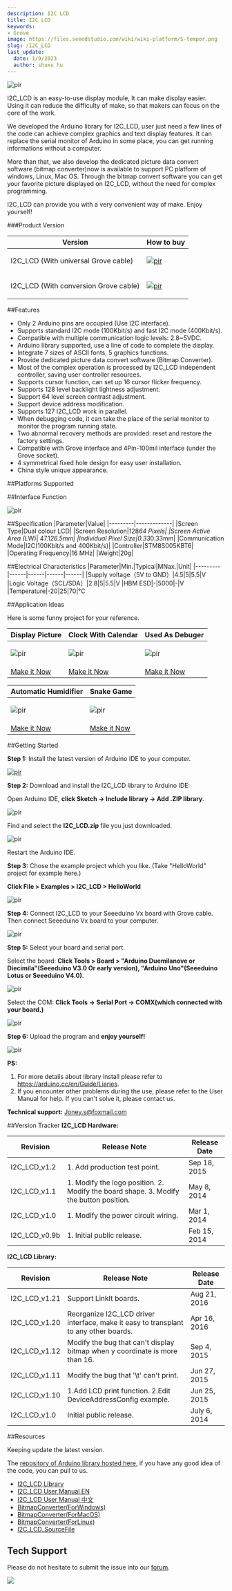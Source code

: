 ```yaml
---
description: I2C LCD
title: I2C LCD
keywords:
- Grove
image: https://files.seeedstudio.com/wiki/wiki-platform/S-tempor.png
slug: /I2C_LCD
last_update:
  date: 1/9/2023
  author: shuxu hu
---
```


<!-- ![enter image description here](https://raw.githubusercontent.com/SparkingStudio/I2C_LCD/master/images/I2C_LCD_WIKI_1.jpg) -->
  <p style={{textAlign: 'center'}}><img src="https://raw.githubusercontent.com/SparkingStudio/I2C_LCD/master/images/I2C_LCD_WIKI_1.jpg" alt="pir" width={600} height="auto" /></p>

I2C_LCD is an easy-to-use display module, It can make display easier. Using it can reduce the difficulty of make, so that makers can focus on the core of the work.

We developed the Arduino library for I2C_LCD, user just need a few lines of the code can achieve complex graphics and text display features. It can replace the serial monitor of Arduino in some place, you can get running informations without a computer.

More than that, we also develop the dedicated picture data convert software (bitmap converter)now is available to support PC platform of windows, Linux, Mac OS. Through the bitmap convert software you can get your favorite picture displayed on I2C_LCD, without the need for complex programming.

I2C_LCD can provide you with a very convenient way of make. Enjoy yourself!

###Product Version

| Version 	| How to buy	|
|-----------|---------------|
|I2C_LCD (With universal Grove cable)|[<p><img src="https://files.seeedstudio.com/wiki/Grove_Light_Sensor/images/300px-Get_One_Now_Banner.png" alt="pir" width={600} height="auto" /></p>](https://www.seeedstudio.com/I2C_LCD-(With-universal-Grove-cable)-p-2601.html)|
|I2C_LCD (With conversion Grove cable)|[<p><img src="https://files.seeedstudio.com/wiki/Grove_Light_Sensor/images/300px-Get_One_Now_Banner.png" alt="pir" width={600} height="auto" /></p>](https://www.seeedstudio.com/I2C_LCD-(With-universal-Grove-cable)-p-2601.html)|

##Features

* Only 2 Arduino pins are occupied (Use I2C interface).
* Supports standard I2C mode (100Kbit/s) and fast I2C mode (400Kbit/s).
* Compatible with multiple communication logic levels: 2.8~5VDC.
* Arduino library supported, use a line of code to complete the display.
* Integrate 7 sizes of ASCll fonts, 5 graphics functions.
* Provide dedicated picture data convert software (Bitmap Converter).
* Most of the complex operation is processed by I2C_LCD independent controller, saving user controller resources.
* Supports cursor function, can set up 16 cursor flicker frequency.
* Supports 128 level backlight lightness adjustment.
* Support 64 level screen contrast adjustment.
* Support device address modification.
* Supports 127 I2C_LCD work in parallel.
* When debugging code, it can take the place of the serial monitor to monitor the program running state.
* Two abnormal recovery methods are provided: reset and restore the factory settings.
* Compatible with Grove interface and 4Pin-100mil interface (under the Grove socket).
* 4 symmetrical fixed hole design for easy user installation.
* China style unique appearance.


##Platforms Supported


##Interface Function

<!-- ![enter image description here](https://raw.githubusercontent.com/SparkingStudio/I2C_LCD/master/images/I2C_LCD_Board.jpg) -->
  <p style={{textAlign: 'center'}}><img src="https://raw.githubusercontent.com/SparkingStudio/I2C_LCD/master/images/I2C_LCD_Board.jpg" alt="pir" width={600} height="auto" /></p>

##Specification
|Parameter|Value|
|---------|-------------|
|Screen Type|Dual colour LCD|
|Screen Resolution|128*64 Pixels|
|Screen Active Area (L*W)| 47.1*26.5mm|
|Individual Pixel Size|0.33*0.33mm|
|Communication Mode|I2C(100Kbit/s and 400Kbit/s)|
|Controller|STM8S005KBT6|
|Operating Frequency|16 MHz|
|Weight|20g|

##Electrical Characteristics
|Parameter|Min.|Typical|MNax.|Unit|
|---------|------|------|------|------|
|Supply voltage（5V to GND）|4.5|5|5.5|V
|Logic Voltage（SCL/SDA）|2.8|5|5.5|V
|HBM ESD|-|5000|-|V
|Temperature|-20|25|70|℃


##Application Ideas

Here is some funny project for your reference.

|Display Picture|Clock With Calendar|Used As Debuger|
|-------|-------|-------|
|<p><img src="https://raw.githubusercontent.com/SparkingStudio/I2C_LCD/master/images/BitmapDisplay_p1.png" alt="pir" width={600} height="auto" /></p>|<p><img src="https://raw.githubusercontent.com/SparkingStudio/I2C_LCD/master/images/ClockWithCalendar_p1.png" alt="pir" width={600} height="auto" /></p>|<p><img src="https://raw.githubusercontent.com/SparkingStudio/I2C_LCD/master/images/debugWithMe_p1.png" alt="pir" width={600} height="auto" /></p>|
| [Make it Now](https://www.instructables.com/id/Display-Picture-Or-Icon-On-the-fancy-I2CLCD/) | [Make it Now](https://www.instructables.com/id/Beautiful-and-practical-clock-with-calendar/) | [Make it Now](https://www.instructables.com/id/Use-I2CLCD-to-Debug-Your-Project-1/ )|


|Automatic Humidifier|Snake Game|
|-------|-------|
|<p><img src="https://raw.githubusercontent.com/SparkingStudio/I2C_LCD/master/images/AutomaticHumidifier.png" alt="pir" width={600} height="auto" /></p>|<p><img src="https://raw.githubusercontent.com/SparkingStudio/I2C_LCD/master/images/DIY_SnakeGame.png" alt="pir" width={600} height="auto" /></p>|
| [Make it Now](https://www.instructables.com/id/DIY-a-Simple-Automatic-Humidifier/) | [Make it Now](https://community.seeedstudio.com/project_detail.html?id=1621)|



##Getting Started

**Step 1:** Install the latest version of Arduino IDE to your computer.

[<p><img src="https://files.seeedstudio.com/wiki/Seeeduino_Stalker_V3_1/images/Download_IDE.png" alt="pir" width={600} height="auto" /></p>](https://www.arduino.cc/en/Main/Software)

**Step 2:** Download and install the I2C_LCD library to Arduino IDE:

Open Arduino IDE, **click Sketch -> Include library -> Add .ZIP library**.

<!-- ![enter image description here](https://raw.githubusercontent.com/SparkingStudio/I2C_LCD/master/images/I2C_LCD_InstalLib_1.jpg)  -->
  <p style={{textAlign: 'center'}}><img src="https://raw.githubusercontent.com/SparkingStudio/I2C_LCD/master/images/I2C_LCD_InstalLib_1.jpg" alt="pir" width={600} height="auto" /></p>

Find and select the **I2C_LCD.zip** file you just downloaded.

<!-- ![enter image description here](https://raw.githubusercontent.com/SparkingStudio/I2C_LCD/master/images/I2C_LCD_InstalLib_2.jpg) -->
  <p style={{textAlign: 'center'}}><img src="https://raw.githubusercontent.com/SparkingStudio/I2C_LCD/master/images/I2C_LCD_InstalLib_2.jpg" alt="pir" width={600} height="auto" /></p>

Restart the Arduino IDE.

**Step 3:** Chose the example project which you like. (Take "HelloWorld" project for example here.)

**Click File > Examples > I2C_LCD > HelloWorld**

<!-- ![enter image description here](https://raw.githubusercontent.com/SparkingStudio/I2C_LCD/master/images/I2C_LCD_InstalLib_3.jpg) -->
  <p style={{textAlign: 'center'}}><img src="https://raw.githubusercontent.com/SparkingStudio/I2C_LCD/master/images/I2C_LCD_InstalLib_3.jpg" alt="pir" width={600} height="auto" /></p>

**Step 4:** Connect I2C_LCD to your Seeeduino Vx board with Grove cable. Then connect Seeeduino Vx board to your computer.

<!-- ![enter image description here](https://raw.githubusercontent.com/SparkingStudio/I2C_LCD/master/images/I2C_LCD_InstalLib_4.jpg) -->
  <p style={{textAlign: 'center'}}><img src="https://raw.githubusercontent.com/SparkingStudio/I2C_LCD/master/images/I2C_LCD_InstalLib_4.jpg" alt="pir" width={600} height="auto" /></p>

**Step 5:** Select your board and serial port.

Select the board: **Click Tools > Board > "Arduino Duemilanove or Diecimila"(Seeeduino V3.0 Or early version), "Arduino Uno"(Seeeduino Lotus or Seeeduino V4.0)**.

<!-- ![enter image description here](https://raw.githubusercontent.com/SparkingStudio/I2C_LCD/master/images/I2C_LCD_InstalLib_5.jpg) -->
  <p style={{textAlign: 'center'}}><img src="https://raw.githubusercontent.com/SparkingStudio/I2C_LCD/master/images/I2C_LCD_InstalLib_5.jpg" alt="pir" width={600} height="auto" /></p>

Select the COM: **Click Tools -> Serial Port -> COMX(which connected with your board.)**

<!-- ![enter image description here](https://raw.githubusercontent.com/SparkingStudio/I2C_LCD/master/images/I2C_LCD_InstalLib_6.jpg) -->
  <p style={{textAlign: 'center'}}><img src="https://raw.githubusercontent.com/SparkingStudio/I2C_LCD/master/images/I2C_LCD_InstalLib_6.jpg" alt="pir" width={600} height="auto" /></p>

**Step 6:** Upload the program and **enjoy yourself!**

<!-- ![enter image description here](https://raw.githubusercontent.com/SparkingStudio/I2C_LCD/master/images/I2C_LCD_InstalLib_7.jpg) -->
  <p style={{textAlign: 'center'}}><img src="https://raw.githubusercontent.com/SparkingStudio/I2C_LCD/master/images/I2C_LCD_InstalLib_7.jpg" alt="pir" width={600} height="auto" /></p>

**PS:**

1. For more details about library install please refer to https://arduino.cc/en/Guide/Liaries.
2. If you encounter other problems during the use, please refer to the User Manual for help. If you can't solve it, please contact us.

**Technical support:** Joney.s@foxmail.com

##Version Tracker
**I2C_LCD Hardware:**

| Revision 	| Release Note	| Release Date	|
|-----------|---------------|---------------|
|I2C_LCD_v1.2| 1. Add production test point. |Sep 18, 2015|
|I2C_LCD_v1.1| 1. Modify the logo position. 2. Modify the board shape. 3. Modify the button position. |May 8, 2014|
|I2C_LCD_v1.0| 1. Modify the power circuit wiring. |Mar 1, 2014|
|I2C_LCD_v0.9b| 1. Initial public release. |Feb 15, 2014|

**I2C_LCD Library:**

| Revision 	| Release Note	| Release Date	|
|-----------|---------------|---------------|
|I2C_LCD_v1.21| Support LinkIt boards. |Aug 21, 2016|
|I2C_LCD_v1.20| Reorganize I2C_LCD driver interface, make it easy to transplant to any other boards. |Apr 16, 2016|
|I2C_LCD_v1.12| Modify the bug that can't display bitmap when y coordinate is more than 16.|Sep 4, 2015|
|I2C_LCD_v1.11| Modify the bug that '\t' can't print.|Jun 27, 2015|
|I2C_LCD_v1.10| 1.Add LCD print function. 2.Edit DeviceAddressConfig example.|Jun 25, 2015|
|I2C_LCD_v1.0| Initial public release. |July 6, 2014|

##Resources

Keeping update the latest version.

The [repository of Arduino library hosted here](https://github.com/SparkingStudio/I2C_LCD_library), if you have any good idea of the code, you can pull to us.

* [I2C_LCD Library](https://github.com/SparkingStudio/I2C_LCD/blob/master/resources/I2C_LCD_Library.zip)
* [I2C_LCD User Manual EN](https://github.com/SparkingStudio/I2C_LCD/blob/master/resources/I2C_LCD-UserManual_EN.zip)
* [I2C_LCD User Manual 中文](https://github.com/SparkingStudio/I2C_LCD/blob/master/resources/I2C_LCD-UserManual_CN.zip)
* [BitmapConverter(ForWindows)](https://github.com/SparkingStudio/I2C_LCD/blob/master/resources/Bitmap%20Converter.rar)
* [BitmapConverter(ForMacOS)](https://github.com/SparkingStudio/I2C_LCD/blob/master/resources/Bitmap%20Converter.dmg)
* [BitmapConverter(ForLinux)](https://github.com/SparkingStudio/I2C_LCD/blob/master/resources/Bitmap%20Converter.tar.gz)
* [I2C_LCD_SourceFile](https://github.com/SparkingStudio/I2C_LCD/blob/master/resources/I2C_LCD12864_SourceFile.zip)
## Tech Support
Please do not hesitate to submit the issue into our [forum](https://forum.seeedstudio.com/).
<br />
<p style={{textAlign: 'center'}}><a href="https://www.seeedstudio.com/act-4.html?utm_source=wiki&utm_medium=wikibanner&utm_campaign=newproducts" target="_blank"><img src="https://files.seeedstudio.com/wiki/Wiki_Banner/new_product.jpg" /></a></p>
